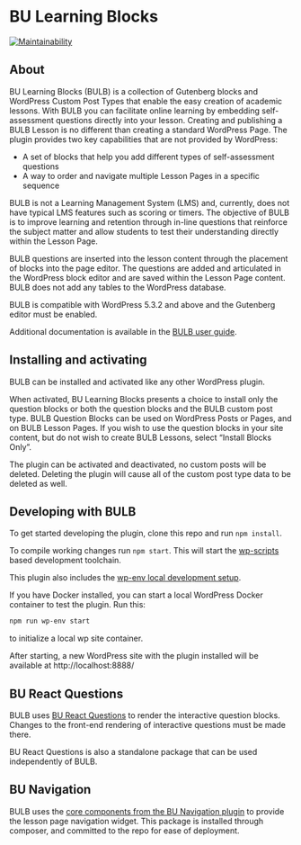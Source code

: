 # BU Learning Blocks

[![Maintainability](https://api.codeclimate.com/v1/badges/b920b4489aa4ded7bd77/maintainability)](https://codeclimate.com/github/bu-ist/bu-learning-blocks/maintainability)

## About

BU Learning Blocks (BULB) is a collection of Gutenberg blocks and WordPress Custom Post Types that enable the easy creation of academic lessons. With BULB you can facilitate online learning by embedding self-assessment questions directly into your lesson. Creating and publishing a BULB Lesson is no different than creating a standard WordPress Page. The plugin provides two key capabilities that are not provided by WordPress:

- A set of blocks that help you add different types of self-assessment questions
- A way to order and navigate multiple Lesson Pages in a specific sequence

BULB is not a Learning Management System (LMS) and, currently, does not have typical LMS features such as scoring or timers. The objective of BULB is to improve learning and retention through in-line questions that reinforce the subject matter and allow students to test their understanding directly within the Lesson Page.

BULB questions are inserted into the lesson content through the placement of blocks into the page editor. The questions are added and articulated in the WordPress block editor and are saved within the Lesson Page content. BULB does not add any tables to the WordPress database.

BULB is compatible with WordPress 5.3.2 and above and the Gutenberg editor must be enabled.

Additional documentation is available in the [BULB user guide](https://developer.bu.edu/bulb/).

## Installing and activating

BULB can be installed and activated like any other WordPress plugin.  

When activated, BU Learning Blocks presents a choice to install only the question blocks or both the question blocks and the BULB custom post type. BULB Question Blocks can be used on WordPress Posts or Pages, and on BULB Lesson Pages. If you wish to use the question blocks in your site content, but do not wish to create BULB Lessons, select “Install Blocks Only”.

The plugin can be activated and deactivated, no custom posts will be deleted.  Deleting the plugin will cause all of the custom post type data to be deleted as well.

## Developing with BULB

To get started developing the plugin, clone this repo and run `npm install`.

To compile working changes run `npm start`.  This will start the [wp-scripts](https://www.npmjs.com/package/@wordpress/scripts) based development toolchain.

This plugin also includes the [wp-env local development setup](https://www.npmjs.com/package/@wordpress/env).

If you have Docker installed, you can start a local WordPress Docker container to test the plugin.  Run this:

```bash
npm run wp-env start
```

to initialize a local wp site container.  

After starting, a new WordPress site with the plugin installed will be available at http://localhost:8888/

## BU React Questions

BULB uses [BU React Questions](https://www.npmjs.com/package/@bostonuniversity/react-questions) to render the interactive question blocks.  Changes to the front-end rendering of interactive questions must be made there.

BU React Questions is also a standalone package that can be used independently of BULB.

## BU Navigation

BULB uses the [core components from the BU Navigation plugin](https://github.com/bu-ist/bu-navigation-core-widget) to provide the lesson page navigation widget.  This package is installed through composer, and committed to the repo for ease of deployment.
